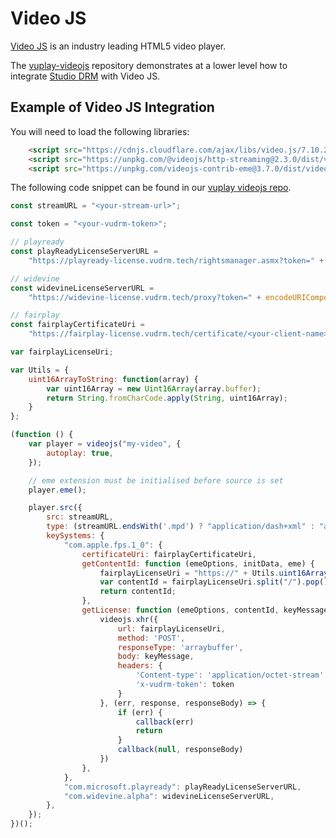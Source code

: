 # Video JS

[Video JS](https://videojs.com) is an industry leading HTML5 video player.

The [vuplay-videojs](https://github.com/vualto/vuplay-videojs) repository demonstrates at a lower level how to integrate [Studio DRM](https://docs.vualto.com/projects/vudrm/en/latest/index.html) with Video JS.

## Example of Video JS Integration

You will need to load the following libraries:

```html
    <script src="https://cdnjs.cloudflare.com/ajax/libs/video.js/7.10.2/video.min.js"></script>
    <script src="https://unpkg.com/@videojs/http-streaming@2.3.0/dist/videojs-http-streaming.js"></script>
    <script src="https://unpkg.com/videojs-contrib-eme@3.7.0/dist/videojs-contrib-eme.js"></script>
```

The following code snippet can be found in our [vuplay videojs repo](https://github.com/Vualto/vuplay-videojs/blob/master/src/vuplay.js).

```javascript
const streamURL = "<your-stream-url>";

const token = "<your-vudrm-token>";

// playready
const playReadyLicenseServerURL =
    "https://playready-license.vudrm.tech/rightsmanager.asmx?token=" + encodeURIComponent(token);

// widevine
const widevineLicenseServerURL =
    "https://widevine-license.vudrm.tech/proxy?token=" + encodeURIComponent(token);

// fairplay
const fairplayCertificateUri =
    "https://fairplay-license.vudrm.tech/certificate/<your-client-name>";

var fairplayLicenseUri;

var Utils = {
    uint16ArrayToString: function(array) {
        var uint16Array = new Uint16Array(array.buffer);
        return String.fromCharCode.apply(String, uint16Array);
    }
};

(function () {
    var player = videojs("my-video", {
        autoplay: true,
    });

    // eme extension must be initialised before source is set
    player.eme();

    player.src({
        src: streamURL,
        type: (streamURL.endsWith('.mpd') ? "application/dash+xml" : "application/x-mpegURL"),
        keySystems: {
            "com.apple.fps.1_0": {
                certificateUri: fairplayCertificateUri,
                getContentId: function (emeOptions, initData, eme) {
                    fairplayLicenseUri = "https://" + Utils.uint16ArrayToString(initData).split("skd://").pop();
                    var contentId = fairplayLicenseUri.split("/").pop();
                    return contentId;
                },
                getLicense: function (emeOptions, contentId, keyMessage, callback) {
                    videojs.xhr({
                        url: fairplayLicenseUri,
                        method: 'POST',
                        responseType: 'arraybuffer',
                        body: keyMessage,
                        headers: {
                            'Content-type': 'application/octet-stream',
                            'x-vudrm-token': token
                        }
                    }, (err, response, responseBody) => {
                        if (err) {
                            callback(err)
                            return
                        }
                        callback(null, responseBody)
                    })
                },
            },
            "com.microsoft.playready": playReadyLicenseServerURL,
            "com.widevine.alpha": widevineLicenseServerURL,
        },
    });
})();
```